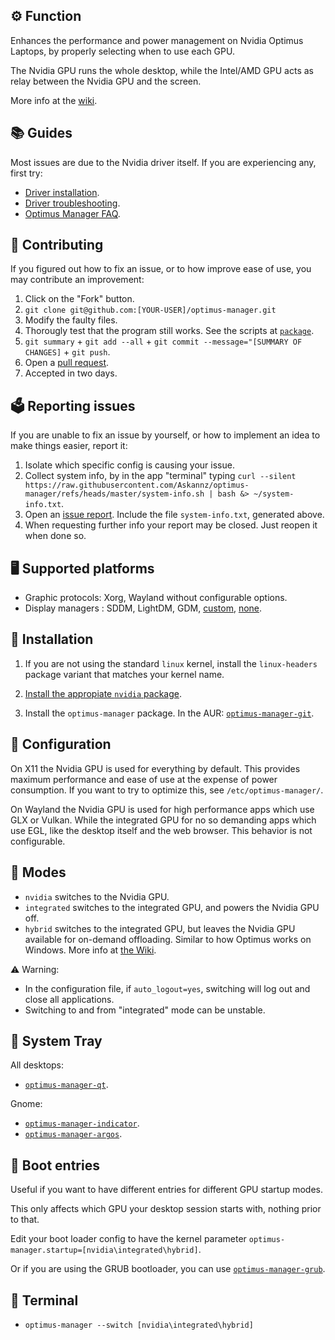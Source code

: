 ## ⚙️ Function

Enhances the performance and power management on Nvidia Optimus Laptops, by properly selecting when to use each GPU.

The Nvidia GPU runs the whole desktop, while the Intel/AMD GPU acts as relay between the Nvidia GPU and the screen.

More info at the [wiki](https://github.com/Askannz/optimus-manager/wiki).


## 📚 Guides

Most issues are due to the Nvidia driver itself. If you are experiencing any, first try:
- [Driver installation](https://wiki.archlinux.org/title/NVIDIA).
- [Driver troubleshooting](https://wiki.archlinux.org/title/NVIDIA/Troubleshooting).
- [Optimus Manager FAQ](https://github.com/Askannz/optimus-manager/wiki/FAQ,-common-issues,-troubleshooting).

## 🔧 Contributing

If you figured out how to fix an issue, or to how improve ease of use, you may contribute an improvement:
1. Click on the "Fork" button.
2. `git clone git@github.com:[YOUR-USER]/optimus-manager.git`
3. Modify the faulty files.
4. Thorougly test that the program still works. See the scripts at [`package`](https://github.com/Askannz/optimus-manager/tree/master/package).
5. `git summary` + `git add --all` + `git commit --message="[SUMMARY OF CHANGES]` + `git push`.
6. Open a [pull request](https://github.com/Askannz/optimus-manager/pulls).
7. Accepted in two days.

## 🗳️ Reporting issues

If you are unable to fix an issue by yourself, or how to implement an idea to make things easier, report it:
1. Isolate which specific config is causing your issue.
2. Collect system info, by in the app "terminal" typing `curl --silent https://raw.githubusercontent.com/Askannz/optimus-manager/refs/heads/master/system-info.sh | bash &> ~/system-info.txt`.
3. Open an [issue report](https://github.com/Askannz/optimus-manager/issues). Include the file `system-info.txt`, generated above.
4. When requesting further info your report may be closed. Just reopen it when done so.


## 🖥️ Supported platforms

- Graphic protocols: Xorg, Wayland without configurable options.
- Display managers : SDDM, LightDM, GDM, [custom](https://github.com/Askannz/optimus-manager/wiki/FAQ,-common-issues,-troubleshooting#my-display-manager-is-not-sddm-lightdm-nor-sddm), [none](https://github.com/Askannz/optimus-manager/wiki/FAQ,-common-issues,-troubleshooting#i-do-not-use-a-display-manager-i-use-startx-or-xinit).


## 💽 Installation

1. If you are not using the standard `linux` kernel, install the `linux-headers` package variant that matches your kernel name.

2. [Install the appropiate `nvidia` package](https://wiki.archlinux.org/title/NVIDIA#Installation).

3. Install the `optimus-manager` package. In the AUR: [`optimus-manager-git`](https://aur.archlinux.org/packages/optimus-manager-git).


## 📝 Configuration

On X11 the Nvidia GPU is used for everything by default. This provides maximum performance and ease of use at the expense of power consumption. If you want to try to optimize this, see `/etc/optimus-manager/`.

On Wayland the Nvidia GPU is used for high performance apps which use GLX or Vulkan. While the integrated GPU for no so demanding apps which use EGL, like the desktop itself and the web browser. This behavior is not configurable.


## 🔀 Modes

* `nvidia` switches to the Nvidia GPU.
* `integrated` switches to the integrated GPU, and powers the Nvidia GPU off.
* `hybrid` switches to the integrated GPU, but leaves the Nvidia GPU available for on-demand offloading. Similar to how Optimus works on Windows. More info at [the Wiki](https://github.com/Askannz/optimus-manager/wiki/Nvidia-GPU-offloading-for-%22hybrid%22-mode).

⚠️ Warning:
- In the configuration file, if `auto_logout=yes`, switching will log out and close all applications.
- Switching to and from "integrated" mode can be unstable.


## 📎 System Tray

All desktops:
* [`optimus-manager-qt`](https://github.com/Shatur95/optimus-manager-qt).

Gnome:
* [`optimus-manager-indicator`](https://extensions.gnome.org/extension/2908/optimus-manager-indicator/).
* [`optimus-manager-argos`](https://github.com/inzar98/optimus-manager-argos).


## 🎰 Boot entries

Useful if you want to have different entries for different GPU startup modes.

This only affects which GPU your desktop session starts with, nothing prior to that.

Edit your boot loader config to have the kernel parameter `optimus-manager.startup=[nvidia\integrated\hybrid]`.

Or if you are using the GRUB bootloader, you can use [`optimus-manager-grub`](https://github.com/hakasapl/optimus-manager-grub).


## 📜 Terminal

- `optimus-manager --switch [nvidia\integrated\hybrid]`
